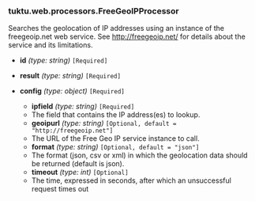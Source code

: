 ### tuktu.web.processors.FreeGeoIPProcessor
Searches the geolocation of IP addresses using an instance of the freegeoip.net web service. See http://freegeoip.net/ for details about the service and its limitations.

  * **id** *(type: string)* `[Required]`

  * **result** *(type: string)* `[Required]`

  * **config** *(type: object)* `[Required]`

    * **ipfield** *(type: string)* `[Required]`
    - The field that contains the IP address(es) to lookup.

    * **geoipurl** *(type: string)* `[Optional, default = "http://freegeoip.net"]`
    - The URL of the Free Geo IP service instance to call.

    * **format** *(type: string)* `[Optional, default = "json"]`
    - The format (json, csv or xml) in which the geolocation data should be returned (default is json).

    * **timeout** *(type: int)* `[Optional]`
    - The time, expressed in seconds, after which an unsuccessful request times out

